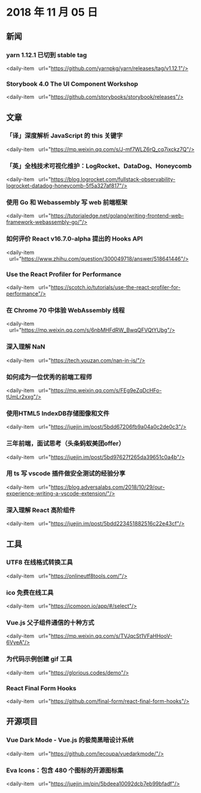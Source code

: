 # 2018 年 11 月 05 日

## 新闻

### yarn 1.12.1 已切到 stable tag

<daily-item
  url="https://github.com/yarnpkg/yarn/releases/tag/v1.12.1"/>

### Storybook 4.0 The UI Component Workshop

<daily-item
  url="https://github.com/storybooks/storybook/releases"/>

## 文章

### 「译」深度解析 JavaScript 的 this 关键字

<daily-item
  url="https://mp.weixin.qq.com/s/J-mf7WLZ6rQ_cq7ixckz7Q"/>

### 「英」全栈技术可视化维护：LogRocket、DataDog、Honeycomb

<daily-item
  url="https://blog.logrocket.com/fullstack-observability-logrocket-datadog-honeycomb-5f5a327af817"/>

### 使用 Go 和 Webassembly 写 web 前端框架

<daily-item
  url="https://tutorialedge.net/golang/writing-frontend-web-framework-webassembly-go/"/>

### 如何评价 React v16.7.0-alpha 提出的 Hooks API

<daily-item
  url="https://www.zhihu.com/question/300049718/answer/518641446"/>

### Use the React Profiler for Performance

<daily-item
  url="https://scotch.io/tutorials/use-the-react-profiler-for-performance"/>

### 在 Chrome 70 中体验 WebAssembly 线程

<daily-item
  url="https://mp.weixin.qq.com/s/6nbMHFdRW_BwqQFVQtYUbg"/>

### 深入理解 NaN

<daily-item
  url="https://tech.youzan.com/nan-in-js/"/>

### 如何成为一位优秀的前端工程师

<daily-item
  url="https://mp.weixin.qq.com/s/FEg9eZqDcHFo-tUmLr2xxg"/>

### 使用HTML5 IndexDB存储图像和文件

<daily-item
  url="https://juejin.im/post/5bdd67206fb9a04a0c2de0c3"/>

### 三年前端，面试思考（头条蚂蚁美团offer）

<daily-item
  url="https://juejin.im/post/5bd97627f265da39651c0a4b"/>

### 用 ts 写 vscode 插件做安全测试的经验分享

<daily-item
  url="https://blog.adversalabs.com/2018/10/29/our-experience-writing-a-vscode-extension/"/>

### 深入理解 React 高阶组件

<daily-item
  url="https://juejin.im/post/5bdd223451882516c22e43cf"/>

## 工具

### UTF8 在线格式转换工具

<daily-item
  url="https://onlineutf8tools.com/"/>

### ico 免费在线工具

<daily-item
  url="https://icomoon.io/app/#/select"/>

### Vue.js 父子组件通信的十种方式

<daily-item
  url="https://mp.weixin.qq.com/s/TVJqcSt1VFaHHooV-6VyeA"/>

### 为代码示例创建 gif 工具

<daily-item
  url="https://glorious.codes/demo"/>

### React Final Form Hooks

<daily-item
  url="https://github.com/final-form/react-final-form-hooks"/>

## 开源项目

### Vue Dark Mode - Vue.js 的极简黑暗设计系统

<daily-item
  url="https://github.com/lecoupa/vuedarkmode/"/>

### Eva Icons：包含 480 个图标的开源图标集

<daily-item
  url="https://juejin.im/pin/5bdeea10092dcb7eb99bfadf"/>